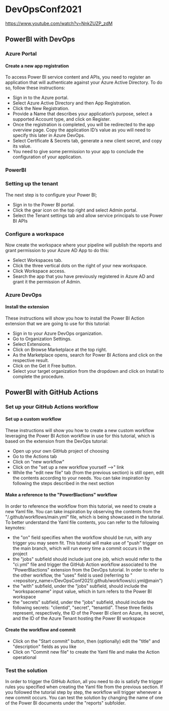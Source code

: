 # DevOpsConf2021
https://www.youtube.com/watch?v=NnkZUZP_zdM
## PowerBI with DevOps
### Azure Portal
#### Create a new app registration
To access Power BI service content and APIs, you need to register an application that will authenticate against your Azure Active Directory. To do so, follow these instructions:
- Sign in to the Azure portal.
- Select Azure Active Directory and then App Registration.
- Click the New Registration.
- Provide a Name that describes your application’s purpose, select a supported Account type, and click on Register.
- Once the registration is completed, you will be redirected to the app overview page. Copy the application ID’s value as you will need to specify this later in Azure DevOps.
- Select Certificate & Secrets tab, generate a new client secret, and copy its value.
- You need to give some permission to your app to conclude the configuration of your application.
### PowerBI
### Setting up the tenant
The next step is to configure your Power BI;
- Sign in to the Power BI portal.
- Click the gear icon on the top right and select Admin portal.
- Select the Tenant settings tab and allow service principals to use Power BI APIs
### Configure a workspace
Now create the workspace where your pipeline will publish the reports and grant permission to your Azure AD App to do this:
- Select Workspaces tab.
- Click the three vertical dots on the right of your new workspace.
- Click Workspace access.
- Search the app that you have previously registered in Azure AD and grant it the permission of Admin.
### Azure DevOps
#### Install the extension
These instructions will show you how to install the Power BI Action extension that we are going to use for this tutorial:
- Sign in to your Azure DevOps organization.
- Go to Organization Settings.
- Select Extensions.
- Click on Browse Marketplace at the top right.
- As the Marketplace opens, search for Power BI Actions and click on the respective result.
- Click on the Get it Free button.
- Select your target organization from the dropdown and click on Install to complete the procedure.

## PowerBI with GitHub Actions
### Set up your GitHub Actions workflow
#### Set up a custom workflow
These instructions will show you how to create a new custom workflow leveraging the Power BI Action workflow in use for this tutorial, which is based on the extension from the DevOps tutorial:
- Open up your own GitHub project of choosing
- Go to the Actions tab
- Click on "new workflow"
- Click on the "set up a new workflow yourself -->" link
- While the "edit new file" tab (from the previous section) is still open, edit the contents according to your needs. You can take inspiration by following the steps described in the next section
#### Make a reference to the "PowerBIactions" workflow
In order to reference the workflow from this tutorial, we need to create a new Yaml file. You can take inspiration by observing the contents from the "/.github/workflows/main.yml" file, which is being showcased in the tutorial.
To better understand the Yaml file contents, you can refer to the following keynotes:
- the "on" field specifies when the workflow should be run, with any trigger you may seem fit. This tutorial will make use of "push" trigger on the main branch, which will run every time a commit occurs in the project
- the "jobs" subfield should include just one job, which would refer to the "ci.yml" file and trigger the GitHub Action workflow associated to the "PowerBIactions" extension from the DevOps tutorial. In order to refer to the other workflow, the "uses" field is used (referring to "<repository_name>/DevOpsConf2021/.github/workflows/ci.yml@main")
- the "with" subfield, under the "jobs" subfield, should include the "workspacename" input value, which in turn refers to the Power BI workspace
- the "secrets" subfield, under the "jobs" subfield, should include the following secrets: "clientid", "secret", "tenantid". These three fields represent, respectively, the ID of the Power BI client on Azure, its secret, and the ID of the Azure Tenant hosting the Power BI workspace
#### Create the workflow and commit
- Click on the "Start commit" button, then (optionally) edit the "title" and "description" fields as you like
- Click on "Commit new file" to create the Yaml file and make the Action operational
### Test the solution
In order to trigger the GitHub Action, all you need to do is satisfy the trigger rules you specified when creating the Yaml file from the previous section.
If you followed the tutorial step by step, the workflow will trigger whenever a new commit occurs. You can test the solution by changing the name of one of the Power BI documents under the "reports" subfolder. 
